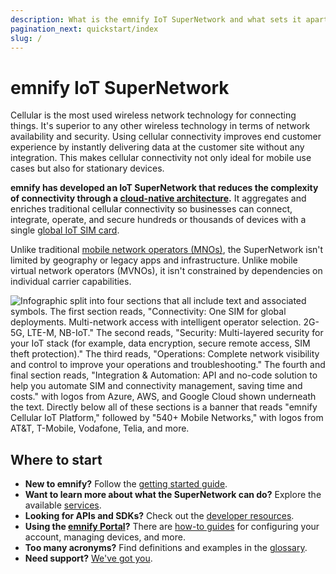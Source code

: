 ```yaml
---
description: What is the emnify IoT SuperNetwork and what sets it apart from traditional MNO and MVNOs
pagination_next: quickstart/index
slug: /
---
```


# emnify IoT SuperNetwork

Cellular is the most used wireless network technology for connecting things.
It's superior to any other wireless technology in terms of network availability and security.
Using cellular connectivity improves end customer experience by instantly delivering data at the customer site without any integration.
This makes cellular connectivity not only ideal for mobile use cases but also for stationary devices.

**emnify has developed an IoT SuperNetwork that reduces the complexity of connectivity through a [cloud-native architecture](/services/iot-cloud-communication-platform).**
It aggregates and enriches traditional cellular connectivity so businesses can connect, integrate, operate, and secure hundreds or thousands of devices with a single [global IoT SIM card](/services/global-iot-sim).

Unlike traditional [mobile network operators (MNOs)](https://www.emnify.com/iot-glossary/mno), the SuperNetwork isn't limited by geography or legacy apps and infrastructure.
Unlike mobile virtual network operators (MVNOs), it isn't constrained by dependencies on individual carrier capabilities.

![Infographic split into four sections that all include text and associated symbols. The first section reads, "Connectivity: One SIM for global deployments. Multi-network access with intelligent operator selection. 2G-5G, LTE-M, NB-IoT." The second reads, "Security: Multi-layered security for your IoT stack (for example, data encryption, secure remote access, SIM theft protection)." The third reads, "Operations: Complete network visibility and control to improve your operations and troubleshooting." The fourth and final section reads, "Integration & Automation: API and no-code solution to help you automate SIM and connectivity management, saving time and costs." with logos from Azure, AWS, and Google Cloud shown underneath the text. Directly below all of these sections is a banner that reads "emnify Cellular IoT Platform," followed by "540+ Mobile Networks," with logos from AT&T, T-Mobile, Vodafone, Telia, and more.](assets/infographic-emnify-cellular-iot-platform.png)

## Where to start

- **New to emnify?**
Follow the [getting started guide](/quickstart).
- **Want to learn more about what the SuperNetwork can do?** Explore the available [services](/services/global-iot-sim).
- **Looking for APIs and SDKs?**
Check out the [developer resources](/rest).
- **Using the [emnify Portal](/portal)?**
There are [how-to guides](/how-tos) for configuring your account, managing devices, and more.
- **Too many acronyms?** 
Find definitions and examples in the [glossary](/glossary).
- **Need support?** [We've got you](/support).
